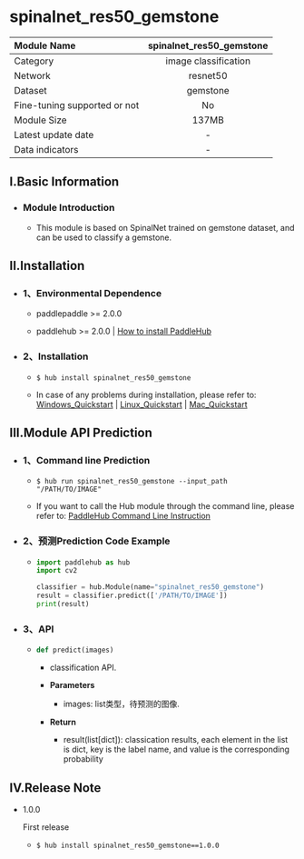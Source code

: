 # spinalnet_res50_gemstone

|Module Name|spinalnet_res50_gemstone|
| :--- | :---: |
|Category|image classification|
|Network|resnet50|
|Dataset|gemstone|
|Fine-tuning supported or not|No|
|Module Size|137MB|
|Latest update date|-|
|Data indicators|-|


## I.Basic Information



- ### Module Introduction

  - This module is based on SpinalNet trained on gemstone dataset, and can be used to classify a gemstone.
## II.Installation

- ### 1、Environmental Dependence  

  - paddlepaddle >= 2.0.0  

  - paddlehub >= 2.0.0  | [How to install PaddleHub]()


- ### 2、Installation

  - ```shell
    $ hub install spinalnet_res50_gemstone
    ```
  - In case of any problems during installation, please refer to: [Windows_Quickstart]() | [Linux_Quickstart]() | [Mac_Quickstart]()

## III.Module API Prediction

- ### 1、Command line Prediction

  - ```shell
    $ hub run spinalnet_res50_gemstone --input_path "/PATH/TO/IMAGE"
    ```
  - If you want to call the Hub module through the command line, please refer to: [PaddleHub Command Line Instruction](../../../../docs/docs_ch/tutorial/cmd_usage.rst)

- ### 2、预测Prediction Code Example

  - ```python
    import paddlehub as hub
    import cv2

    classifier = hub.Module(name="spinalnet_res50_gemstone")
    result = classifier.predict(['/PATH/TO/IMAGE'])
    print(result)
    ```

- ### 3、API

  - ```python
    def predict(images)
    ```
    - classification API.
    - **Parameters**
      - images: list类型，待预测的图像.

    - **Return**
      - result(list[dict]): classication results, each element in the list is dict, key is the label name, and value is the corresponding probability





## IV.Release Note

* 1.0.0

  First release
  - ```shell
    $ hub install spinalnet_res50_gemstone==1.0.0
    ```
